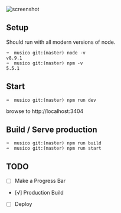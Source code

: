 ![screenshot](https://s3.eu-west-2.amazonaws.com/io1937/musicali/player.jpeg)

## Setup

Should run with all modern versions of node. 

```
➜  musico git:(master) node -v
v8.9.1
➜  musico git:(master) npm -v
5.5.1
```

## Start
```
➜  musico git:(master) npm run dev
```

browse to http://localhost:3404

## Build / Serve production
```
➜  musico git:(master) npm run build
➜  musico git:(master) npm run start

```


## TODO 

* [ ] Make a Progress Bar
* [√] Production Build
* [ ] Deploy

